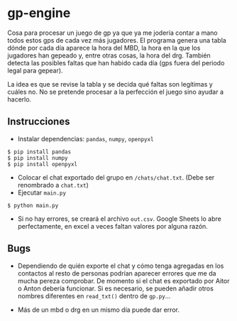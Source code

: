 # gp-engine

Cosa para procesar un juego de gp ya que ya me jodería contar a mano todos estos gps de cada vez más jugadores.
El programa genera una tabla dónde por cada día aparece la hora del MBD, la hora en la que los jugadores han gepeado y, entre otras cosas, la hora del drg. También detecta las posibles faltas que han habido cada día (gps fuera del periodo legal para gepear).

La idea es que se revise la tabla y se decida qué faltas son legítimas y cuáles no. No se pretende procesar a la perfección el juego sino ayudar a hacerlo.

## Instrucciones
- Instalar dependencias: ```pandas```, ```numpy```, ```openpyxl```
```
$ pip install pandas
$ pip install numpy
$ pip install openpyxl
```
- Colocar el chat exportado del grupo en ```/chats/chat.txt```. (Debe ser renombrado a ```chat.txt```)
- Ejecutar ```main.py```
```
$ python main.py
```
- Si no hay errores, se creará el archivo ```out.csv```. Google Sheets lo abre perfectamente, en excel a veces faltan valores por alguna razón.

## Bugs
 - Dependiendo de quién exporte el chat y cómo tenga agregadas en los contactos al resto de personas podrían aparecer errores que me da mucha pereza comprobar. De momento si el chat es exportado por Aitor o Anton debería funcionar. 
Si es necesario, se pueden añadir otros nombres diferentes en ```read_txt()``` dentro de ```gp.py```...

- Más de un mbd o drg en un mismo día puede dar error.





